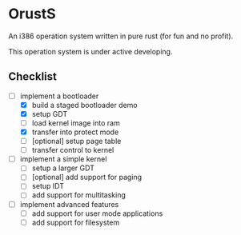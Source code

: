 # OrustS

An i386 operation system written in pure rust (for fun and no profit).

This operation system is under active developing.

## Checklist

- [ ] implement a bootloader
  - [x] build a staged bootloader demo
  - [x] setup GDT
  - [ ] load kernel image into ram
  - [x] transfer into protect mode
  - [ ] [optional] setup page table
  - [ ] transfer control to kernel
- [ ] implement a simple kernel
  - [ ] setup a larger GDT
  - [ ] [optional] add support for paging
  - [ ] setup IDT
  - [ ] add support for multitasking
- [ ] implement advanced features
  - [ ] add support for user mode applications
  - [ ] add support for filesystem 
